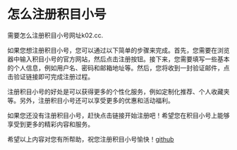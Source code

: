 # 怎么注册积目小号

需要怎么注册积目小号网址k02.cc.

如果您想注册积目小号，您可以通过以下简单的步骤来完成。首先，您需要在浏览器中输入积目小号的官方网站，然后点击注册按钮。接下来，您需要填写一些基本的个人信息，例如用户名、密码和邮箱地址等。然后，您将收到一封验证邮件，点击验证链接即可完成注册过程。

注册积目小号的好处是可以获得更多的个性化服务，例如定制化推荐、个人收藏夹等。另外，注册积目小号还可以享受更多的优惠和活动福利。

如果您还没有注册积目小号，赶快点击链接开始注册吧！希望您在积目小号上能够享受到更多的精彩内容和服务。

希望以上内容对您有所帮助，祝您注册积目小号愉快！[github](https://github.com)